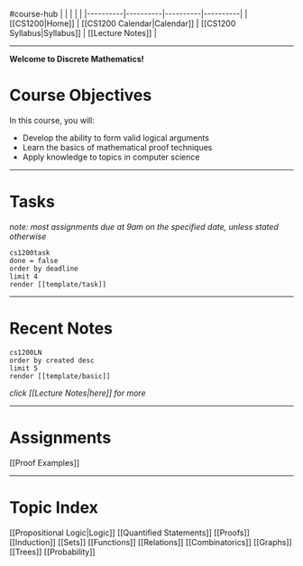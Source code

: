 #course-hub
|  |  |  |  |
|----------|----------|----------|----------|
| [[CS1200|Home]] | [[CS1200 Calendar|Calendar]] | [[CS1200 Syllabus|Syllabus]] | [[Lecture Notes]] |

---

**Welcome to Discrete Mathematics!**

# Course Objectives

In this course, you will:
* Develop the ability to form valid logical arguments
* Learn the basics of mathematical proof techniques
* Apply knowledge to topics in computer science

---
# Tasks

_note: most assignments due at 9am on the specified date, unless stated otherwise_

```query
cs1200task
done = false
order by deadline
limit 4
render [[template/task]]
```

---
# Recent Notes

```query
cs1200LN
order by created desc
limit 5
render [[template/basic]]
```
_click [[Lecture Notes|here]] for more_

---
# Assignments

[[Proof Examples]]

---
# Topic Index

[[Propositional Logic|Logic]]
[[Quantified Statements]]
[[Proofs]]
[[Induction]]
[[Sets]]
[[Functions]]
[[Relations]]
[[Combinatorics]]
[[Graphs]]
[[Trees]]
[[Probability]]
